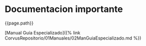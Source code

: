 # Documentacion importante

{{page.path}}

[Manual Guía Especializado]({% link CorvusRepositorio/01Manuales/02ManGuiaEspecializado.md %})